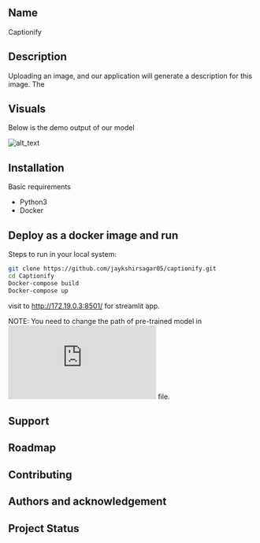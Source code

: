 ## Name
Captionify

## Description
Uploading an image, and our application will generate a description for this image. The 

## Visuals
Below is the demo output of our model

![alt_text](https://github.com/jaykshirsagar05/captionify/blob/master/caption1.png)

## Installation
Basic requirements
* Python3
* Docker

## Deploy as a docker image and run
Steps to run in your local system:
```bash
git clone https://github.com/jaykshirsagar05/captionify.git
cd Captionify
Docker-compose build
Docker-compose up
```
visit to http://172.19.0.3:8501/ for streamlit app.

NOTE: You need to change the path of pre-trained model in ![caption.py](https://github.com/jaykshirsagar05/captionify/blob/master/fastapi/caption.py) file.

## Support

## Roadmap

## Contributing

## Authors and acknowledgement

## Project Status

